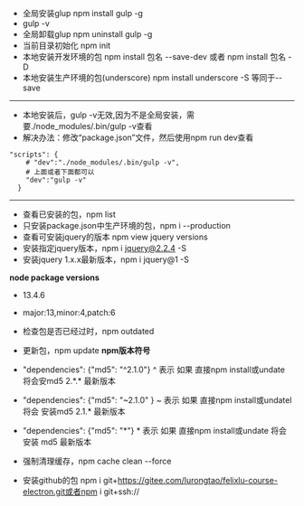 - 全局安装glup npm install gulp -g
- gulp -v
- 全局卸载glup npm uninstall gulp -g
- 当前目录初始化 npm init
- 本地安装开发环境的包 npm install 包名 --save-dev 或者 npm install 包名 -D
- 本地安装生产环境的包(underscore) npm install underscore -S 等同于--save
---
- 本地安装后，gulp -v无效,因为不是全局安装，需要./node_modules/.bin/gulp -v查看
- 解决办法：修改“package.json”文件，然后使用npm run dev查看
```shell
"scripts": {
    # "dev":"./node_modules/.bin/gulp -v",
    # 上面或者下面都可以
    "dev":"gulp -v"
  }
```
---
- 查看已安装的包，npm list 
- 只安装package.json中生产环境的包，npm i --production
- 查看可安装jquery的版本 npm view jquery versions
- 安装指定jquery版本，npm i jquery@2.2.4 -S
- 安装jquery 1.x.x最新版本，npm i jquery@1 -S

**node package versions**
- 13.4.6 
- major:13,minor:4,patch:6

- 检查包是否已经过时，npm outdated
- 更新包，npm update
**npm版本符号**
- "dependencies": {"md5": "^2.1.0"}  ^ 表示 如果 直接npm install或undate 将会安md5 2.\*.*  	最新版本
- "dependencies": {"md5": "~2.1.0"  }  ~ 表示 如果 直接npm install或undatel 将会 安装md5 2.1.*  最新版本
- "dependencies": {"md5": "*"}  * 表示 如果 直接npm install或undate 将会 安装 md5  最新版本

- 强制清理缓存，npm cache clean --force

- 安装github的包 npm i git+https://gitee.com/lurongtao/felixlu-course-electron.git或者npm i git+ssh://